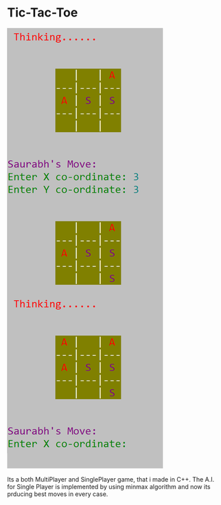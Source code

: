 # Tic-Tac-Toe
![Alt text](/screenshots/screen1.PNG "Intro")

Its a both MultiPlayer and SinglePlayer game, that i made in C++.
The A.I. for Single Player is implemented by using minmax algorithm and now its prducing best moves in every case.
